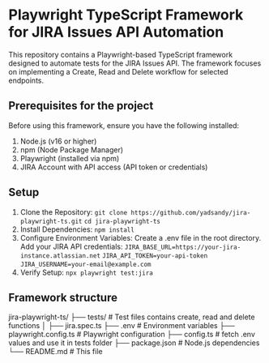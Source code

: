# Playwright TypeScript Framework for JIRA Issues API Automation

This repository contains a Playwright-based TypeScript framework designed to automate tests for the JIRA Issues API. The framework focuses on implementing a Create, Read and Delete workflow for selected endpoints. 

## Prerequisites for the project

Before using this framework, ensure you have the following installed:
1. Node.js (v16 or higher)
2. npm (Node Package Manager)
3. Playwright (installed via npm)
4. JIRA Account with API access (API token or credentials)


## Setup

1. Clone the Repository:
  `git clone https://github.com/yadsandy/jira-playwright-ts.git`
  `cd jira-playwright-ts`
2. Install Dependencies:
  `npm install`
3. Configure Environment Variables:
  Create a .env file in the root directory.
  Add your JIRA API credentials:
  `JIRA_BASE_URL=https://your-jira-instance.atlassian.net`
  `JIRA_API_TOKEN=your-api-token`
  `JIRA_USERNAME=your-email@example.com`
4. Verify Setup:
  `npx playwright test:jira`


## Framework structure
jira-playwright-ts/
├── tests/                  # Test files contains create, read and delete functions
│   ├── jira.spec.ts
├── .env                    # Environment variables
├── playwright.config.ts    # Playwright configuration
├── config.ts               # fetch .env values and use it in tests folder
├── package.json            # Node.js dependencies
└── README.md               # This file



